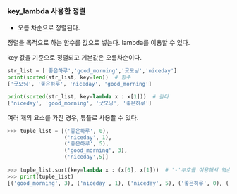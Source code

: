 ### key_lambda 사용한 정렬
- 오름 차순으로 정렬된다.

정렬을 목적으로 하는 함수를 값으로 넣는다. lambda를 이용할 수 있다.

key 값을 기준으로 정렬되고 기본값은 오름차순이다. 
```python
str_list = ['좋은하루','good_morning','굿모닝','niceday']
print(sorted(str_list, key=len))  # 함수
['굿모닝', '좋은하루', 'niceday', 'good_morning']

print(sorted(str_list, key=lambda x : x[1]))  # 람다
['niceday', 'good_morning', '굿모닝', '좋은하루']
``` 

여러 개의 요소를 가진 경우, 튜플로 사용할 수 있다.

```python
>>> tuple_list = [('좋은하루', 0),
    	          ('niceday', 1), 
    	          ('좋은하루', 5), 
    	          ('good_morning', 3), 
    	          ('niceday',5)]
                  
>>> tuple_list.sort(key=lambda x : (x[0], x[1]))  # '-'부호를 이용해서 역순으로 가능
>>> print(tuple_list)
[('good_morning', 3), ('niceday', 1), ('niceday', 5), ('좋은하루', 0), ('좋은하루', 5)]
